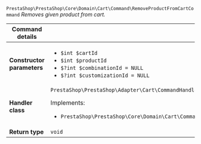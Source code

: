 `PrestaShop\PrestaShop\Core\Domain\Cart\Command\RemoveProductFromCartCommand`
_Removes given product from cart._

| Command details            |    |
| -------------------------- | -- |
| **Constructor parameters** | <ul> <li>`$int $cartId`</li>  <li>`$int $productId`</li>  <li>`$?int $combinationId = NULL`</li>  <li>`$?int $customizationId = NULL`</li> </ul> |
| **Handler class**          | `PrestaShop\PrestaShop\Adapter\Cart\CommandHandler\RemoveProductFromCartHandler`  <p> Implements: </p> <ul>  <li>`PrestaShop\PrestaShop\Core\Domain\Cart\CommandHandler\RemoveProductFromCartHandlerInterface`</li>  |
| **Return type** |  `void`  |
